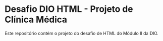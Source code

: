 # Desafio DIO HTML - Projeto de Clínica Médica

Este repositório contém o projeto do desafio de HTML do Módulo II da DIO.
